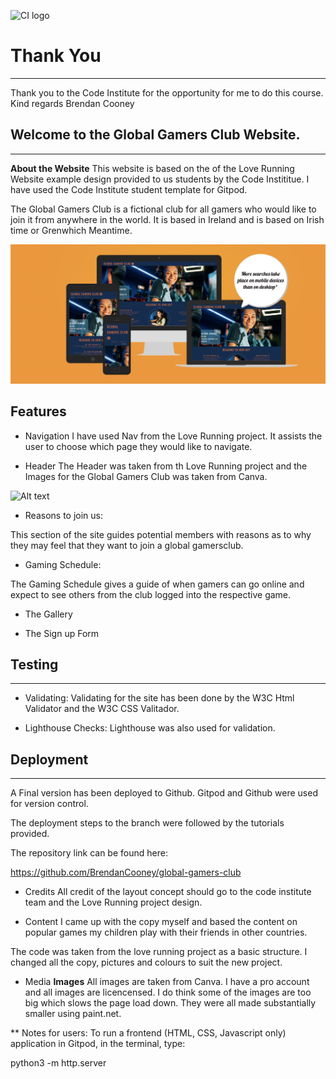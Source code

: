 ![CI logo](https://codeinstitute.s3.amazonaws.com/fullstack/ci_logo_small.png)


# Thank You
------
Thank you to the Code Institute for the opportunity for me to do this course. 
Kind regards
Brendan Cooney 

## Welcome to the Global Gamers Club Website. 
------
**About the Website**
This website is based on the of the Love Running Website example design provided to us students by the Code Instititue.
I have used the Code Institute student template for Gitpod.

The Global Gamers Club is a fictional club for all gamers who would like to join it from anywhere in the world.
It is based in Ireland and is based on Irish time or Grenwhich Meantime.

![Alt text](assets/images/Responsive%20Screenshot.png)



## Features

* Navigation
I have used Nav from the Love Running project. It assists the user to choose which page they would like to navigate.

* Header
The Header was taken from th Love Running project and the Images for the Global Gamers Club was taken from Canva. 

![Alt text](assets/images/Home%Top.png)

* Reasons to join us:

This section of the site guides potential members with reasons as to why they may feel that they want to join a global gamersclub.

* Gaming Schedule:

The Gaming Schedule gives a guide of when gamers can go online and expect to see others from the club logged into the respective game. 

* The Gallery 

* The Sign up Form 

## Testing 

------

* Validating:
Validating for the site has been done by the W3C Html Validator and the W3C CSS Valitador.

* Lighthouse Checks:
Lighthouse was also used for validation. 

## Deployment 
------
A Final version has been deployed to Github. Gitpod and Github were used for version control. 

The deployment steps to the branch were followed by the tutorials provided. 

The repository link can be found here:

https://github.com/BrendanCooney/global-gamers-club



* Credits 
All credit of the layout concept should go to the code institute team and the Love Running project design. 

* Content 
I came up with the copy myself and based the content on popular games my children play with their friends in other countries.

The code was taken from the love running project as a basic structure. I changed all the copy, pictures and colours to suit the new project.

* Media 
**Images**
All images are taken from Canva. I have a pro account and all images are licencensed. I do think some of the images are too big which slows the page load down. They were all made substantially smaller using paint.net. 

** Notes for users:
To run a frontend (HTML, CSS, Javascript only) application in Gitpod, in the terminal, type:

python3 -m http.server

